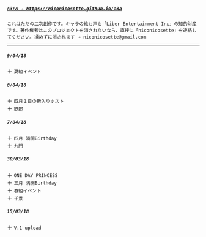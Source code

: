 ##### <a href="https://niconicosette.github.io/a3a"> `A3!A → https://niconicosette.github.io/a3a` </a>

`これはただの二次創作です。キャラの絵も声も「Liber Entertainment Inc」の知的財産です。著作権者はこのプロジェクトを消されたいなら、直接に「niconicosette」を連絡してください。揉めずに消されます → niconicosette@gmail.com`

<hr>

##### `9/04/18`<br>
＋ `夏組イベント`<br>

##### `8/04/18`<br>
＋ `四月１日の新入りホスト`<br>
＋ `鉄郎`<br>

##### `7/04/18`<br>
＋ `四月 満開Birthday`<br>
＋ `九門`<br>

##### `30/03/18`<br>
＋ `ONE DAY PRINCESS`<br>
＋ `三月 満開Birthday`<br>
＋ `春組イベント`<br>
＋ `千景`

##### `15/03/18`<br>
＋ `V.1 upload`
